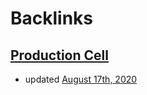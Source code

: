 
# Backlinks
## [Production Cell](<Production Cell.md>)
- updated [August 17th, 2020](<August 17th, 2020.md>)

